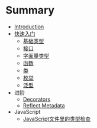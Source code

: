 # Summary

* [Introduction](README.md)
* [快速入门](part1/README.md)
    * [基础类型](part1/1.md)
    * [接口](part1/2.md)
    * [字面量类型](part1/3.md)
    * [函数](part1/4.md)
    * [类](part1/5.md)
    * [枚举](part1/6.md)
    * [泛型](part1/7.md)
* 进阶
    * [Decorators](part2/decorator.md)
    * [Reflect Metadata](part2/reflect-metadata.md)
* JavaScript
    * [JavaScript文件里的类型检查](javascript/1.md)


